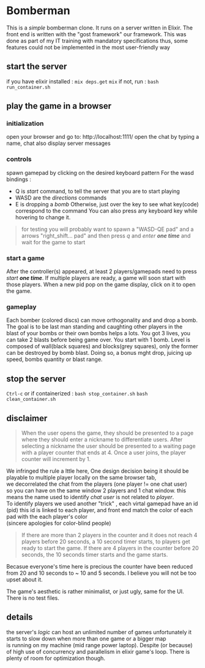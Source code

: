 # Bomberman

This is a *simple* bomberman clone.
It runs on a server written in Elixir.
The front end is written with the "gost framework" our framework. 
This was done as part of my IT training with mandatory specifications thus, 
some features could not be implemented in the most user-friendly way

## start the server

if you have elixir installed :
`mix deps.get`
`mix`
if not, run :
`bash run_container.sh`

## play the game in a browser

### initialization
open your browser and go to:
http://localhost:1111/
open the chat by typing a name,
chat also display server messages
### controls
spawn gamepad by clicking on the desired keyboard pattern
For the wasd bindings :
 - Q is *start* command, to tell the server that you are to start playing
 - WASD are the *directions* commands
 - E is dropping a *bomb*
Otherwise, just over the key to see what key(code) correspond to the command
You can also press any keyboard key while hovering to change it. 
> for testing you will probably want to spawn a "WASD-QE pad" and a arrows "right_shift... pad"
 and then press *q* and *enter*  ***one time*** and wait for the game to start
### start a game
After the controller(s) appeared, at least 2 players/gamepads need to press *start* ***one time***.
If multiple players are ready, a game will soon start with those players.
When a new pid pop on the game display, click on it to open the game.
### gameplay
Each bomber (colored discs) can move orthogonality and and drop a bomb.
The goal is to be last man standing and caughting other players in the   
blast of your bombs or their own bombs helps a lots.
You got 3 lives, you can take 2 blasts before being game over.
You start with 1 bomb.
Level is composed of wall(black squares) and blocks(grey squares), 
only the former can be destroyed by bomb blast.
Doing so, a bonus mght drop, juicing up speed, bombs quantity or blast range. 

## stop the server
`Ctrl-c`
or if containerized :
`bash stop_container.sh`
`bash clean_container.sh`

## disclaimer

> When the user opens the game, they should be presented to a page where they should enter a nickname to differentiate users. After selecting a nickname the user should be presented to a waiting page with a player counter that ends at 4. Once a user joins, the player counter will increment by 1.

We infringed the rule a lttle here,
One design decision being it should be playable to multiple player locally on the same browser tab,  
we decorrelated the chat from the players (one player != one chat user)  
so you can have on the same window 2 players and 1 chat window.
this means the name used to identify *chat user* is not related to *player*.  
To identify players we used another "trick" , each virtal gamepad have an id (pid)
this id is linked to each player, and front end match the color of each pad with the each player's color  
(sincere apologies for color-blind people) 

> If there are more than 2 players in the counter and it does not reach 4 players before 20 seconds, a 10 second timer starts, to players get ready to start the game.
If there are 4 players in the counter before 20 seconds, the 10 seconds timer starts and the game starts.

Becasue everyone's time here is precious the counter have been reduced from 20 and 10 seconds to ~ 10 and 5 seconds.
I believe you will not be too upset about it.

The game's aesthetic is rather minimalist, or just ugly,
same for the UI.
There is no test files.

## details

the server's *logic* can host an unlimited number of games
unfortunately it starts to slow down when more than one game or a bigger map  
is running on my machine (mid range power laptop).
Despite (or because) of high use of concurrency and parallelism in elixir game's loop.
There is plenty of room for optimization though. 

